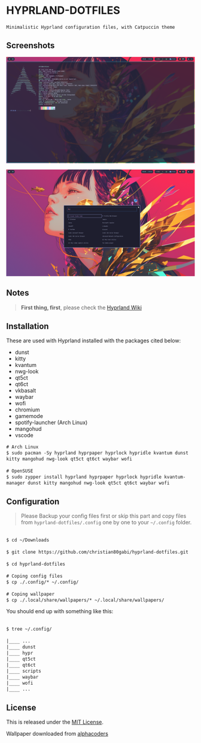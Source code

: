 # HYPRLAND-DOTFILES

    Minimalistic Hyprland configuration files, with Catpuccin theme


## Screenshots

![Desktop with Kitty](/screenshots/terminal.png "Desktop with Kitty")

![Desktop with Wofi](/screenshots/wofi.png "Desktop with Wofi")

## Notes

> **First thing, first**, please check the [Hyprland Wiki](https://wiki.hyprland.org)


## Installation

These are used with Hyprland installed with the packages cited below:
- dunst
- kitty
- kvantum
- nwg-look
- qt5ct
- qt6ct
- vkbasalt
- waybar
- wofi
- chromium
- gamemode
- spotify-launcher (Arch Linux)
- mangohud
- vscode

```shell
# Arch Linux
$ sudo pacman -Sy hyprland hyprpaper hyprlock hypridle kvantum dunst kitty mangohud nwg-look qt5ct qt6ct waybar wofi

# OpenSUSE
$ sudo zypper install hyprland hyprpaper hyprlock hypridle kvantum-manager dunst kitty mangohud nwg-look qt5ct qt6ct waybar wofi

```


## Configuration

> Please Backup your config files first or skip this part and copy files from `hyprland-dotfiles/.config` one by one to your `~/.config` folder.

```shell

$ cd ~/Downloads

$ git clone https://github.com/christian80gabi/hyprland-dotfiles.git

$ cd hyprland-dotfiles

# Coping config files
$ cp ./.config/* ~/.config/

# Coping wallpaper
$ cp ./.local/share/wallpapers/* ~/.local/share/wallpapers/

```

You should end up with something like this:

```shell

$ tree ~/.config/

|____ ...
|____ dunst
|____ hypr
|____ qt5ct
|____ qt6ct
|____ scripts
|____ waybar
|____ wofi
|____ ...

```

## License

This is released under the [MIT License].

[MIT License]: LICENSE

Wallpaper downloaded from [alphacoders](https://alphacoders.com)
